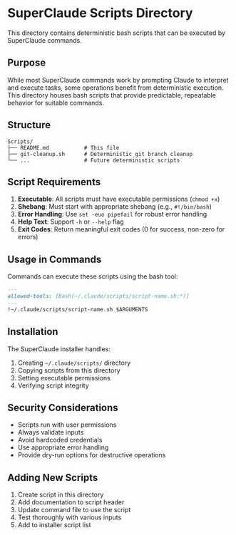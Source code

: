 # SuperClaude Scripts Directory

This directory contains deterministic bash scripts that can be executed by SuperClaude commands.

## Purpose

While most SuperClaude commands work by prompting Claude to interpret and execute tasks, some operations benefit from deterministic execution. This directory houses bash scripts that provide predictable, repeatable behavior for suitable commands.

## Structure

```
Scripts/
├── README.md           # This file
├── git-cleanup.sh      # Deterministic git branch cleanup
└── ...                 # Future deterministic scripts
```

## Script Requirements

1. **Executable**: All scripts must have executable permissions (`chmod +x`)
2. **Shebang**: Must start with appropriate shebang (e.g., `#!/bin/bash`)
3. **Error Handling**: Use `set -euo pipefail` for robust error handling
4. **Help Text**: Support `-h` or `--help` flag
5. **Exit Codes**: Return meaningful exit codes (0 for success, non-zero for errors)

## Usage in Commands

Commands can execute these scripts using the bash tool:

```markdown
---
allowed-tools: [Bash(~/.claude/scripts/script-name.sh:*)]
---
!~/.claude/scripts/script-name.sh $ARGUMENTS
```

## Installation

The SuperClaude installer handles:
1. Creating `~/.claude/scripts/` directory
2. Copying scripts from this directory
3. Setting executable permissions
4. Verifying script integrity

## Security Considerations

- Scripts run with user permissions
- Always validate inputs
- Avoid hardcoded credentials
- Use appropriate error handling
- Provide dry-run options for destructive operations

## Adding New Scripts

1. Create script in this directory
2. Add documentation to script header
3. Update command file to use the script
4. Test thoroughly with various inputs
5. Add to installer script list